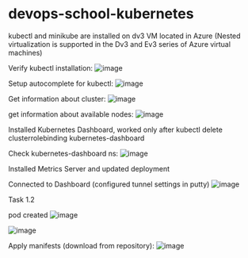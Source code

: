 # devops-school-kubernetes
kubectl and minikube are installed on dv3 VM located in Azure (Nested virtualization is supported in the Dv3 and Ev3 series of Azure virtual machines)

Verify kubectl installation:
![image](https://user-images.githubusercontent.com/67266752/152444764-ead85567-b8df-48dd-a62e-3575bff821d2.png)

Setup autocomplete for kubectl:
![image](https://user-images.githubusercontent.com/67266752/152444571-31b44d68-5a3d-404d-b05e-881c27e049af.png)

Get information about cluster:
![image](https://user-images.githubusercontent.com/67266752/151454115-f6f4d58b-24bd-4ba5-85f7-c7b19c587b58.png)

get information about available nodes:
![image](https://user-images.githubusercontent.com/67266752/151454272-b4e10ed8-78cb-4910-bcd1-d79745ef4c6c.png)

Installed Kubernetes Dashboard, worked only after kubectl delete clusterrolebinding kubernetes-dashboard

Check kubernetes-dashboard ns:
![image](https://user-images.githubusercontent.com/67266752/151457143-39ba40ee-1457-4a98-b375-08114166b490.png)

Installed Metrics Server and updated deployment

Connected to Dashboard (configured tunnel settings in putty)
![image](https://user-images.githubusercontent.com/67266752/152445671-53c5a46c-4f29-4c09-a202-df0e6096277b.png)


Task 1.2

pod created
![image](https://user-images.githubusercontent.com/67266752/152446075-b4690344-46f2-4d99-bb66-e022ad6c14d4.png)

![image](https://user-images.githubusercontent.com/67266752/152446011-4a9e5022-c3a6-40cd-aafa-539cc41eeb43.png)


Apply manifests (download from repository):
![image](https://user-images.githubusercontent.com/67266752/152447008-cddd4a4e-6745-46f6-90f1-63e5722ee519.png)






